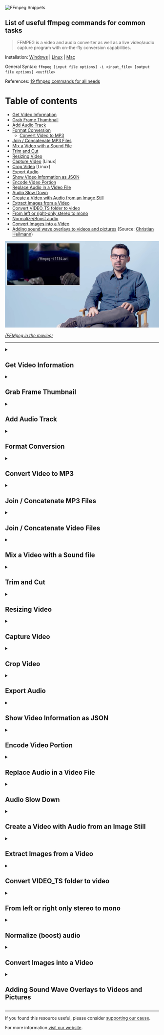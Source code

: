 ![FFmpeg Snippets](FFMPEG-Snippets.png)

## List of useful ffmpeg commands for common tasks

> FFMPEG is a video and audio converter as well as a live video/audio capture program with on-the-fly conversion capabilities.

Installation: [Windows](https://www.wikihow.com/Install-FFmpeg-on-Windows) | [Linux](https://askubuntu.com/questions/426543/install-ffmpeg-in-ubuntu-12-04-lts?rq=1) | [Mac](https://github.com/fluent-ffmpeg/node-fluent-ffmpeg/wiki/Installing-ffmpeg-on-Mac-OS-X)

General Syntax: `ffmpeg [input file options] -i <input_file> [output file options] <outfile>`

References: [19 ffmpeg commands for all needs
](https://www.catswhocode.com/blog/19-ffmpeg-commands-for-all-needs)

Table of contents
=================

   * [Get Video Information](#get-video-information)
   * [Grab Frame Thumbnail](#grab-frame-thumbnail)
   * [Add Audio Track](#add-audio-track)
   * [Format Conversion](#format-conversion)
      * [Convert Video to MP3](#convert-video-to-mp3)
   * [Join / Concatenate MP3 Files](#join--concatenate-mp3-files)
   * [Mix a Video with a Sound File](#mix-a-video-with-a-sound-file)
   * [Trim and Cut](#trim-and-cut)
   * [Resizing Video](#resizing-video)
   * [Capture Video](#capture-video) [Linux]
   * [Crop Video](#crop-video) [Linux]
   * [Export Audio](#export-audio)
   * [Show Video Information as JSON](#show-video-information-as-json)
   * [Encode Video Portion](#encode-video-portion)
   * [Replace Audio in a Video File](#replace-audio-in-a-video-file)
   * [Audio Slow Down](#audio-slow-down)
   * [Create a Video with Audio from an Image Still](#create-a-video-with-audio-from-an-image-still)
   * [Extract Images from a Video](#extract-images-from-a-video)
   * [Convert VIDEO_TS folder to video](#convert-video_ts-folder-to-video)
   * [From left or right-only stereo to mono](#from-left-or-right-only-stereo-to-mono)
   * [Normalize/Boost audio](#normalize-boost-audio)
   * [Convert Images into a Video](#convert-images-into-a-video)
   * [Adding sound wave overlays to videos and pictures](#adding-sound-wave-overlays-to-videos-and-pictures) (Source: [Christian Heilmann](https://christianheilmann.com/2023/08/31/adding-sound-wave-overlays-to-videos-and-pictures-using-ffmpeg/))

[![](./assets/The.Code.FFMpeg.Scene.jpg)](https://www.youtube.com/embed/lsCrY2vWSr8?si=uir7ltKSuvi6YdJ3&amp;start=205&end=290)

[_(FFMpeg in the movies)_](https://www.youtube.com/embed/lsCrY2vWSr8?si=uir7ltKSuvi6YdJ3&amp;start=205&end=290)

---

<details>

<summary><h2>Get Video Information</h2></summary>

`$ ffmpeg -i filename.flv`

`$ ffmpeg -ao dummy -vo dummy -identify filename.flv`

`$ ffprobe -hide_banner -stats -i toggle-custom-post-types.mp4`

GET SPECIFIC INFORMATION:

`$ ffprobe -v error -select_streams v:0 -show_entries stream=codec_name -of default=nokey=1:noprint_wrappers=1 input.mp4` 

Will output: `h264`

`ffprobe -v error -select_streams v:0 -show_entries stream=width -of default=nokey=1:noprint_wrappers=1 toggle-custom-post-types.mp4`

Will output: `1280`

Other stream keys include: 

  codec_name=h264
  codec_long_name=H.264 / AVC / MPEG-4 AVC / MPEG-4 part 10
  width=1280
  height=772
  r_frame_rate=8/1

**References:** 

[Is there a way to use ffmpeg to determine the encoding of a file before transcoding?](https://stackoverflow.com/questions/5618363/is-there-a-way-to-use-ffmpeg-to-determine-the-encoding-of-a-file-before-transcod)

</details>

<details>

<summary><h2>Grab Frame Thumbnail</h2></summary>

`$ ffmpeg -i input.mov -vframes 1 -s 320x240 -ss 10 thumb.jpg`

-vframes  *Single Frame*<br/>
-ss       *Offset*

`$ ffmpeg -i rtmp://streamurl -r 1 frames/%04d-frame.png`

This will consume the stream at rtmp://streamurl and output it as one PNG per second.

</details>

<details>
<summary><h2>Add Audio Track</h2></summary>

`$ ffmpeg.exe -i input.flv -i input.audio.m4a -vcodec copy -acodec copy -map 0:0 -map 1:0 output.flv`

</details>

<details>
<summary><h2>Format Conversion</h2></summary>

  AAC to WAV

  `$ ffmpeg -i input.aac output.wav`

  FLV to MPEG4
  
  `$ ffmpeg -i input.flv -acodec copy output.mp4`

</details>

<details>
<summary><h2>Convert Video to MP3</h2></summary>

MP3 Quality => 320k 

`$ ffmpeg -i video.flv -ab 320k output.mp3`

`$ ffmpeg -i video.avi -f mp3 audio.mp3`

-f <fmt> *Force the format*

</details>

<details>
<summary><h2>Join / Concatenate MP3 Files</h2></summary>

`$ ffmpeg -i "concat:file1.mp3|file2.mp3" -acodec copy output.mp3`

</details>

<details>
<summary><h2>Join / Concatenate Video Files</h2></summary>

USING concat VIDEO FILTER (Performs re-encoding. Problem when dealing with videos of different resolution)

`$ ffmpeg -i opening.mp4 -i content.mp4 -i ending.mp4 -filter_complex "[0:v] [0:a] [1:v] [1:a] [2:v] [2:a] concat=n=3:v=1:a=1 [v] [a]" -map "[v]" -map "[a]" output.mp4`

  Use if your inputs do not have the same parameters (width, height, etc), or are not the same formats/codecs, or if you want to perform any filtering. (You could re-encode just the inputs that don't match so they share the same codec and other parameters, then use the concat demuxer to avoid re-encoding the other inputs).

USING concat DEMUXER ()

  $ cat mylist.txt
  file '/path/to/file1'
  file '/path/to/file2'
  file '/path/to/file3'

  $ ffmpeg -f concat -i mylist.txt -c copy output

  Use when you want to avoid a re-encode and your format does not support file level concatenation (most files used by general users do not support file level concatenation).

USING concat PROTOCOL

  $ ffmpeg -i "concat:input1|input2" -codec copy output

  This method does not work for many formats, including MP4, due to the nature of these formats and the simplistic concatenation performed by this method.

  Use with formats that support file level concatenation (MPEG-1, MPEG-2 PS, DV). Do not use with MP4.

Reference: [How to concatenate two MP4 files using FFmpeg?](https://stackoverflow.com/questions/7333232/how-to-concatenate-two-mp4-files-using-ffmpeg)

</details>

<details>
<summary><h2>Mix a Video with a Sound file</h2></summary>

`$ ffmpeg -i audio.wav -i video.avi output.mpg`

</details>

<details>
<summary><h2>Trim and Cut</h2></summary>

REMOVE LAST 30" FROM A VIDEO FILE

Note: Video is 130"

`ffmpeg -i input.mp4 -c:v copy -c:a copy -to 100 output.mp4`

REMOVE FIRST 30" FROM AN MP3 FILE

`$ ffmpeg -i input.mp3 -ss 30 -acodec copy output.mp3`

Or (using the -c shortcut):

`$ ffmpeg -i input.mp3 -ss 30 -c:a copy output.mp3`

KEEP FIRST 30" OF A VIDEO FILE

`$ ffmpeg -i input.mkv -t 30 -acodec copy -vcodec copy output.mkv`

KEEP FIRST 30" OF AN MP3 FILE

-t 30 *Keep only first 30 seconds*

`$ ffmpeg -i input.mp3 -t 30 -acodec copy output.mp3`

TRIM USING START AND END POSITION

`$ ffmpeg -i input.mp4 -ss 00:00:03.000 -to 00:00:11.000 -c copy output.mp4`

-ss and -to *Using start and end position*

General Syntax: 
`$ ffmpeg -i [input file] -ss hh:mm:ss[.xxx] -t [duration in seconds or 
hh:mm:ss[.xxx]] -vcodec copy -acodec copy [output file]`

</details>

<details>
<summary><h2>Resizing Video</h2></summary>

`$ ffmpeg -i input.avi -vf scale=320:240 output.avi`

Reference: [Scaling](https://trac.ffmpeg.org/wiki/Scaling)

</details>

<details>
<summary><h2>Capture Video</h2></summary>

[Linux]

`$ ffmpeg -f x11grab -s wxga -r 25 -i :0.0 -sameq /tmp/output.mpg`

</details>
 
<details>
<summary><h2>Crop Video</h2></summary>

`$ ffmpeg -i input.mp4 -filter:v "crop=out_w:out_h:x:y" out.mp4`

For parameters out_w, out_h, x and y see [this SO answer](https://video.stackexchange.com/a/4571/42182)

</details>

<details>
<summary><h2>Export Audio</h2></summary>

`$ ffmpeg -i audio.aac outpuf.aiff`

`$ ffmpeg -i video.avi -vcodec copy -acodec copy -ss 00:00:00 -t 00:00:04 trimmed_video.avi`

FLV -> MP3              

`$ ffmpeg -i input.flv -acodec libmp3lame -aq 4 output.mp3`

FLV -> WAV             

`$ ffmpeg -i input.flv -vn -f wav output.wav`

MP4 -> MP4-AUDIO        

`$ ffmpeg -i input.flv -c copy -map 0:a output_audio.mp4`

MP4 -> MP3

`$ ffmpeg -i input.flv [-b:a 192K -vn] music.mp3`

MP4 -> FLAC             

`$ ffmpeg -i audio.xxx -c:a flac audio.flac`

</details>

<details>
<summary><h2>Show Video Information as JSON</h2></summary>

`$ ffprobe -v quiet -print_format json -show_format -show_streams somefile.asf` 

</details>

<details>
<summary><h2>Encode Video Portion</h2></summary>

`$ ffmpeg -i move.avi -ss <StartTime> -t <Duration> OutPutFile.avi`

</details>

<details>
<summary><h2>Replace Audio in a Video File</h2></summary>

`$ ffmpeg -i video.avi -i audio.mp3  -map 0.0:1 -map 1:0 -f avi -vcodec copy -acodec copy output.avi`

</details>

<details>
<summary><h2>Audio Slow Down</h2></summary>

`$ ffmpeg -i input.mp4 -filter:a "atempo=0.5" -vn output.aac`

</details>

<details>
<summary><h2>Create a Video with Audio from an Image Still</h2></summary>

Given an image and an audio file, creates a video which is basically a still from the image with the audio file in the background.

The 66 below represents the length of the audio in seconds. 

CREATE A 66" VIDEO FROM THE IMAGE

```$ cat `for i in $(seq 1 66); do echo -n " black_still.jpg "; done;` | ffmpeg -r 1 -f mjpeg -i - -r 1 out1.mp4```

TRIM THE MP3 FILE TO KEEP THE FIRST 66" OF AUDIO

`$ ffmpeg -i audio.mp3 -t 66 -acodec copy output.mp3`

MIX AUDIO AND VIDEO

`$ ffmpeg -i out1.mp4 -i output.mp3 -vcodec copy finish.mp4`

</details>

<details>
<summary><h2>Extract Images from a Video</h2></summary>

`$ ffmpeg -i input.mpg image%d.jpg`

This will create 25 images for every 1 second, but it may serve us to have more or less images, this can be achieved with the parameter -r

-r fps *Set frame rate (default 25)*

`$ ffmpeg -i test.mpg -r 1 image%d.jpg`

With this command you’ll get 1 image for every second.

You can also give a start time and the duration with the flags:

-ss position Seek to given time position in seconds. “hh:mm:ss[.xxx]” syntax is also supported.

-t duration Restrict the transcoded/captured video sequence to the duration specified in seconds. “hh:mm:ss[.xxx]” syntax is also supported.

This command will take 25 images images every second beginning at the tenth second, and continuing for 5 seconds

`$ ffmpeg -i test.mpg -r 25 -ss 00:00:10 -t 00:00:05 images%05d.png`

</details>

<details>
<summary><h2>Convert VIDEO_TS folder to video</h2></summary>

`$ cat ./VIDEO_TS/*.VOB | ffmpeg -i - <out_name>.<out_format>`

[References](https://askubuntu.com/questions/86320/how-to-convert-video-ts-folder-to-video-format)

</details>

<details>
<summary><h2>From left or right only stereo to mono</h2></summary>

`ffmpeg -i INPUT.mp4 -c:v copy -ac 1 OUTPUT.mp4`

[References](https://www.youtube.com/watch?v=IyQD6mYqrYA)

</details>

<details>
<summary><h2>Normalize (boost) audio</h2></summary>

VIDEO: `ffmpeg -i original.mov -af "volume=18dB" -c:v copy -c:a aac -b:a 192k normalized.mov`

**Important:** watch out for the typos, e.g. `18db` will fail, since the correct syntax is `18dB` (uppercase B). 

[References](https://superuser.com/questions/323119/how-can-i-normalize-audio-using-ffmpeg)

</details>

<details>
<summary><h2>Convert Images into a Video</h2></summary>

Suppose you have images in the format: `frame01.jpg`, `frame02.jpg`, `frame03.jpg`, etc.

`ffmpeg -f image2 -i frame%d.jpg output.mp4`

</details>

<details>
<summary><h2>Adding Sound Wave Overlays to Videos and Pictures</h2></summary>

Adding sound wave overlay to a video:

`ffmpeg -i Understandable.mp4 \
-filter_complex "[0:a]showwaves=colors=0xff1646@0.3\
:scale=sqrt:mode=cline,format=yuva420p[v];\
[v]scale=1280:400[bg];\
[v][bg]overlay=(W-w)/2:H-h[outv]"\
-map "[outv]" -map 0:a -c:v libx264 -c:a copy \
waveform-sqrt-cline.mp4`

You can find a detailed explanation for each of the parameters [here](https://christianheilmann.com/2023/08/31/adding-sound-wave-overlays-to-videos-and-pictures-using-ffmpeg/).

Adding sound wave overlay to a picture:

`ffmpeg -i Understandable.mp4  -i chris.jpg\
-filter_complex "[0:a]showwaves=colors=0xff1646@0.3\
:scale=sqrt:mode=cline,format=yuva420p[v];\
[1:v]scale=400:400[bg];\
[bg][v]overlay=(W-w)/2:(H-h)/2[outv]"\
-map "[outv]" -map 0:a -c:v libx264 -c:a copy \
static-image.mp4`

</details>

---

If you found this resource useful, please consider [supporting our cause](https://ko-fi.com/intechgration).

For more information [visit our website](https://intechgration.io/).
